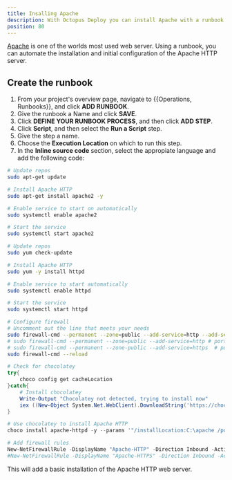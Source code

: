 ```yaml
---
title: Insalling Apache
description: With Octopus Deploy you can install Apache with a runbook as part of a routine operations task.
position: 80
---
```


[Apache](http://httpd.apache.org/) is one of the worlds most used web server.  Using a runbook, you can automate the installation and initial configuration of the Apache HTTP server.

## Create the runbook

1. From your project's overview page, navigate to {{Operations, Runbooks}}, and click **ADD RUNBOOK**.
1. Give the runbook a Name and click **SAVE**.
1. Click **DEFINE YOUR RUNBOOK PROCESS**, and then click **ADD STEP**.
1. Click **Script**, and then select the **Run a Script** step.
1. Give the step a name.
1. Choose the **Execution Location** on which to run this step.
1. In the **Inline source code** section, select the appropiate language and add the following code:

```bash Ubuntu
# Update repos
sudo apt-get update

# Install Apache HTTP
sudo apt-get install apache2 -y

# Enable service to start on automatically
sudo systemctl enable apache2

# Start the service
sudo systemctl start apache2
```
```bash CentOS
# Update repos
sudo yum check-update

# Install Apache HTTP
sudo yum -y install httpd

# Enable service to start automatically
sudo systemctl enable httpd

# Start the service
sudo systemctl start httpd

# Configure firewall
# Uncomment out the line that meets your needs
sudo firewall-cmd --permanent --zone=public --add-service=http --add-service=https # both ports 80 and 443
# sudo firewall-cmd --permanent --zone=public --add-service=http # port 80 only
# sudo firewall-cmd --permanent --zone-public --add-service=https  # port 443 only
sudo firewall-cmd --reload

```
```PowerShell Windows
# Check for chocolatey
try{
    choco config get cacheLocation
}catch{
    # Install chocolatey
    Write-Output "Chocolatey not detected, trying to install now"
    iex ((New-Object System.Net.WebClient).DownloadString('https://chocolatey.org/install.ps1'))
}

# Use chocolatey to install Apache HTTP
choco install apache-httpd -y --params '"/installLocation:C:\apache /port:80"'

# Add firewall rules
New-NetFirewallRule -DisplayName "Apache-HTTP" -Direction Inbound -Action Allow -Protocol TCP -LocalPort 80
#New-NetFirewallRule -DisplayName "Apache-HTTPS" -Direction Inbound -Action Allow -Protocol TCP -LocalPort 443
```

This will add a basic installation of the Apache HTTP web server.

